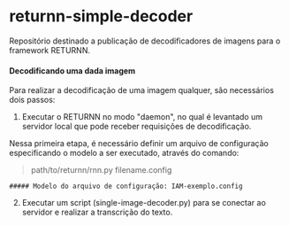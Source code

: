 # returnn-simple-decoder
Repositório destinado a publicação de decodificadores de imagens para o framework RETURNN.


#### Decodificando uma dada imagem

Para realizar a decodificação de uma imagem qualquer, são necessários dois passos:

1. Executar o RETURNN no modo "daemon", no qual é levantado um servidor local que pode receber requisições de decodificação.
  
  Nessa primeira etapa, é necessário definir um arquivo de configuração especificando o modelo a ser executado, através do comando:
  > path/to/returnn/rnn.py filename.config

	##### Modelo do arquivo de configuração: IAM-exemplo.config

2. Executar um script (single-image-decoder.py) para se conectar ao servidor e realizar a transcrição do texto.
